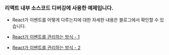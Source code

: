 ### 리액트 내부 소스코드 디버깅에 사용한 예제입니다.

- React가 이벤트를 어떻게 다루는지에 대한 자세한 내용은 블로그에서 확인할 수 있습니다.

- [React가 이벤트를 관리하는 방식 - 1](https://rbals0445.tistory.com/138)
- [React가 이벤트를 관리하는 방식 - 2](https://rbals0445.tistory.com/139)
